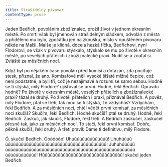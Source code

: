 ```yaml
---
title: Strašidelný pivovar
contentType: prose
---
```


  

Jeden Bedřich, povoláním zbožíznalec, prožil život v jednom okresním městě. Po smrti však byl jmenován strašidelným sládkem, odvolán z města a přiděleno mu bylo, zpočátku jen na zkoušku, místo v opuštěném pivovaru někde na Malši. Malše je klidná, docela hezká říčka, Bedřichovi, nyní Flodorovi, se však v pivovaru stýskalo, stýskalo se mu po životě v okresním městě, po veselých přátelích i zbožíznalecké praxi. Nudil se a zoufal si. Zvláště za měsíčních nocí.

Když byl po nějakém čase povolán před komisi a dotázán, zda pociťuje stesk, přiznal, že ano. Komisařové měli vysoké šišaté mlžné čepice, což není podstatné, a byli tři, což je nezajímavé a rozumí se samo sebou. Hodně se ti stýská, milý Flodore? ujišťoval se první. Hodně, řekl Bedřich. Opravdu hodně? Po životě v okresním městě, veselých přátelích a zbožíznalecké praxi? tázal se druhý. Po životě, přátelích i praxi, přiznával Bedřich. A pověz, milý Flodore, ptal se třetí, tak moc se ti stýská, že vzdycháš? Vzdychám, řekl Bedřich. A za měsíčních nocí, chtěl vědět první komisař, za měsíčních nocí skučíš? Skučím, řekl Bedřich. Hodně skučíš? ptal se druhý. Hodně, řekl Bedřich. Zaskuč, jak skučíš, Flodore, řekl třetí. A Bedřich zaskučel, zaskučel přesně tak, jako za měsíčních nocí. To stačí, řekl první komisař. Dobře, pěkně skučíš, řekl druhý. A třetí pravil: Dáme ti definitivu, milý Flodore.

Ó, skučel Bedřich. Óóóóóóó! Uhúúúúúúúúúúúúúú! Uhuhúúúú úúúúúúúúúúúúúúúúúúúúúúúúúúúúúúúúúúúúúúú! Juhuhúúúúú úúúúúúúúúúúúúúúúúúúúúúúúúúúúúúúúúúúúúúúúúúúúúúúúúú úúúúúúúúúúúú! Hůůůůůůůůůůůůůůůůůůůůůůůůůůůůůůů! skučel jeden Bedřich.
